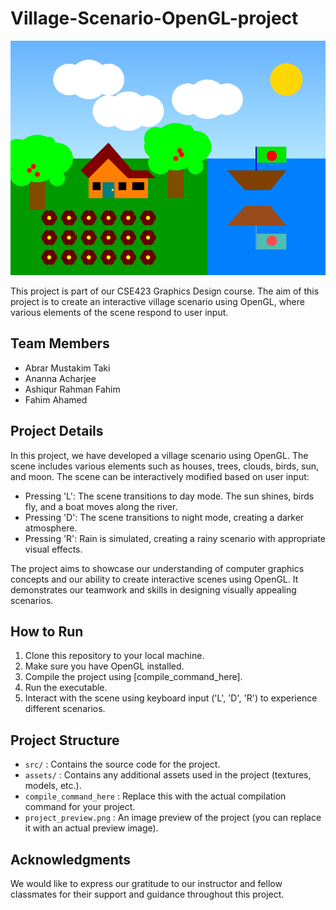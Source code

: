 # Village-Scenario-OpenGL-project

![Project Preview](project_preview.png) <!-- You can replace this with an actual preview image if you have one -->

This project is part of our CSE423 Graphics Design course. The aim of this project is to create an interactive village scenario using OpenGL, where various elements of the scene respond to user input.

## Team Members

- Abrar Mustakim Taki
- Ananna Acharjee
- Ashiqur Rahman Fahim
- Fahim Ahamed

## Project Details

In this project, we have developed a village scenario using OpenGL. The scene includes various elements such as houses, trees, clouds, birds, sun, and moon. The scene can be interactively modified based on user input:

- Pressing 'L': The scene transitions to day mode. The sun shines, birds fly, and a boat moves along the river.
- Pressing 'D': The scene transitions to night mode, creating a darker atmosphere.
- Pressing 'R': Rain is simulated, creating a rainy scenario with appropriate visual effects.

The project aims to showcase our understanding of computer graphics concepts and our ability to create interactive scenes using OpenGL. It demonstrates our teamwork and skills in designing visually appealing scenarios.

## How to Run

1. Clone this repository to your local machine.
2. Make sure you have OpenGL installed.
3. Compile the project using [compile_command_here].
4. Run the executable.
5. Interact with the scene using keyboard input ('L', 'D', 'R') to experience different scenarios.

## Project Structure

- `src/` : Contains the source code for the project.
- `assets/` : Contains any additional assets used in the project (textures, models, etc.).
- `compile_command_here` : Replace this with the actual compilation command for your project.
- `project_preview.png` : An image preview of the project (you can replace it with an actual preview image).

## Acknowledgments

We would like to express our gratitude to our instructor and fellow classmates for their support and guidance throughout this project.


